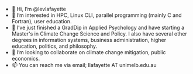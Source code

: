 - 👋 Hi, I’m @levlafayette
- 👀 I’m interested in HPC, Linux CLI, parallel programming (mainly C and Fortran), user education.
- 🌱 I’ve just finished a GradDip in Applied Psychology and have starting a Master's in Climate Change Science and Policy. I also have several other degrees in information systems, business administration, higher education, politics, and philosophy.
- 💞️ I’m looking to collaborate on climate change mitigation, public economics.
- 📫 You can reach me via email; llafayette AT unimelb.edu.au
